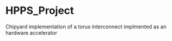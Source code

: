 # HPPS_Project

Chipyard implementation of a torus interconnect implmented as an hardware accelerator
